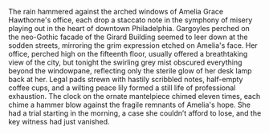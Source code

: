 The rain hammered against the arched windows of Amelia Grace Hawthorne's office, each drop a staccato note in the symphony of misery playing out in the heart of downtown Philadelphia.  Gargoyles perched on the neo-Gothic facade of the Girard Building seemed to leer down at the sodden streets, mirroring the grim expression etched on Amelia's face.  Her office, perched high on the fifteenth floor, usually offered a breathtaking view of the city, but tonight the swirling grey mist obscured everything beyond the windowpane, reflecting only the sterile glow of her desk lamp back at her.  Legal pads strewn with hastily scribbled notes, half-empty coffee cups, and a wilting peace lily formed a still life of professional exhaustion. The clock on the ornate mantelpiece chimed eleven times, each chime a hammer blow against the fragile remnants of Amelia's hope.  She had a trial starting in the morning, a case she couldn’t afford to lose, and the key witness had just vanished.
